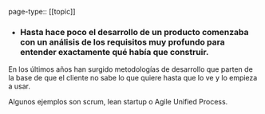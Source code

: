 page-type:: [[topic]]
- ### Hasta hace poco el desarrollo de un producto comenzaba con un análisis de los requisitos muy profundo para entender exactamente qué había que construir.

En los últimos años han surgido metodologías de desarrollo que parten de la base de que el cliente no sabe lo que quiere hasta que lo ve y lo empieza a usar.

Algunos ejemplos son scrum, lean startup o Agile Unified Process.


